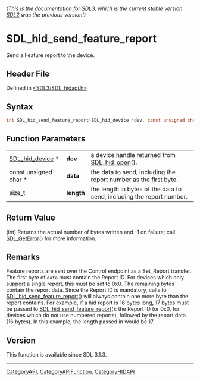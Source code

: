 ###### (This is the documentation for SDL3, which is the current stable version. [SDL2](https://wiki.libsdl.org/SDL2/) was the previous version!)
# SDL_hid_send_feature_report

Send a Feature report to the device.

## Header File

Defined in [<SDL3/SDL_hidapi.h>](https://github.com/libsdl-org/SDL/blob/main/include/SDL3/SDL_hidapi.h)

## Syntax

```c
int SDL_hid_send_feature_report(SDL_hid_device *dev, const unsigned char *data, size_t length);
```

## Function Parameters

|                                    |            |                                                                       |
| ---------------------------------- | ---------- | --------------------------------------------------------------------- |
| [SDL_hid_device](SDL_hid_device) * | **dev**    | a device handle returned from [SDL_hid_open](SDL_hid_open)().         |
| const unsigned char *              | **data**   | the data to send, including the report number as the first byte.      |
| size_t                             | **length** | the length in bytes of the data to send, including the report number. |

## Return Value

(int) Returns the actual number of bytes written and -1 on failure; call
[SDL_GetError](SDL_GetError)() for more information.

## Remarks

Feature reports are sent over the Control endpoint as a Set_Report
transfer. The first byte of `data` must contain the Report ID. For devices
which only support a single report, this must be set to 0x0. The remaining
bytes contain the report data. Since the Report ID is mandatory, calls to
[SDL_hid_send_feature_report](SDL_hid_send_feature_report)() will always
contain one more byte than the report contains. For example, if a hid
report is 16 bytes long, 17 bytes must be passed to
[SDL_hid_send_feature_report](SDL_hid_send_feature_report)(): the Report ID
(or 0x0, for devices which do not use numbered reports), followed by the
report data (16 bytes). In this example, the length passed in would be 17.

## Version

This function is available since SDL 3.1.3.

----
[CategoryAPI](CategoryAPI), [CategoryAPIFunction](CategoryAPIFunction), [CategoryHIDAPI](CategoryHIDAPI)

